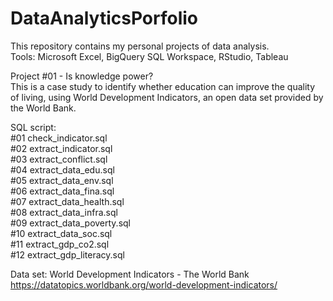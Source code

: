 # DataAnalyticsPorfolio  
This repository contains my personal projects of data analysis.  
Tools: Microsoft Excel, BigQuery SQL Workspace, RStudio, Tableau  
  
Project #01 - Is knowledge power?  
This is a case study to identify whether education can improve the quality of living, using World Development Indicators, an open data set provided by the World Bank.  
  
SQL script:  
#01 check_indicator.sql  
#02 extract_indicator.sql  
#03 extract_conflict.sql  
#04 extract_data_edu.sql  
#05 extract_data_env.sql  
#06 extract_data_fina.sql  
#07 extract_data_health.sql  
#08 extract_data_infra.sql  
#09 extract_data_poverty.sql  
#10 extract_data_soc.sql  
#11 extract_gdp_co2.sql  
#12 extract_gdp_literacy.sql  
  
Data set: World Development Indicators - The World Bank https://datatopics.worldbank.org/world-development-indicators/  

